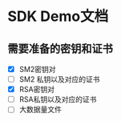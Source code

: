 # SDK Demo文档

## 需要准备的密钥和证书





- [x] SM2密钥对
- [ ] SM2  私钥以及对应的证书
- [x] RSA密钥对
- [ ] RSA私钥以及对应的证书
- [ ] 大数据量文件